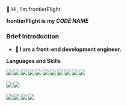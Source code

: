 <p>
    👋 Hi, I'm <a>frontierFlight</a>
</p>

<p><b> frontierFlight is my <em>CODE NAME</em></p>

<!-- <em>Long time no see. <b>How are you?</b> Oh, you are a new friend. <b>Hi, Nice to meet you!</b></em> -->


### Brief Introduction

- 🎈 I am a front-end development engineer.


<!-- <img align="right" height="160" src="https://count.getloli.com/get/@llnancy" alt="llnancy" /> -->

**Languages and Skills**


[![](https://img.shields.io/badge/-Vue.js-4fc08d?style=flat-square&logo=vue.js&logoColor=ffffff)](https://vuejs.org/)
[![](https://img.shields.io/badge/-React-1d365d?style=flat-square&logo=react&logoColor=ffffff)](https://reactjs.org/)
[![](https://img.shields.io/badge/-Angular-dd0031?style=flat-square&logo=angular&logoColor=ffffff)](https://angular.cn/)
[![](https://img.shields.io/badge/-Electron-1b1c26?style=flat-square&logo=electron&logoColor=9feaf9)](https://www.electronjs.org/)
[![](https://img.shields.io/badge/-Tauri-ffba00?style=flat-square&logo=tauri&logoColor=9feaf9)](https://tauri.app/)
[![](https://img.shields.io/badge/-JavaScript-F7DF1E?style=flat-square&logo=JavaScript&logoColor=white)](https://www.javascript.com/)
[![](https://img.shields.io/badge/-TypeScript-007acc?style=flat-square&logo=typescript&logoColor=white)](https://www.typescriptlang.org/)
[![](https://img.shields.io/badge/-Sass-cc6699?style=flat-square&logo=sass&logoColor=white)](https://www.sass.hk/)
[![](https://img.shields.io/badge/-Echarts-cc6699?style=flat-square&logo=echart&logoColor=white)](https://www.sass.hk/)
[![](https://img.shields.io/badge/-Node.js-339933?style=flat-square&logo=Node.js&logoColor=ffffff)](https://nodejs.org/zh-cn/)
[![](https://img.shields.io/badge/-Webpack-8dd6f9?style=flat-square&logo=webpack&logoColor=white)](https://webpack.js.org/)


[![](https://img.shields.io/badge/-MySQL-4479A1?style=flat-square&logo=MySQL&logoColor=ffffff)](https://www.mysql.com/cn/)
[![](https://img.shields.io/badge/-MongoDB-47a248?style=flat-square&logo=mongodb&logoColor=ffffff)](https://www.mongodb.com/)



[![](https://img.shields.io/badge/-Linux-fcc624?style=flat-square&logo=linux&logoColor=white)](https://www.linuxfoundation.org/)
[![](https://img.shields.io/badge/-Bash-4EAA25?style=flat-square&logo=GNU%20Bash&logoColor=ffffff)](https://www.gnu.org/software/bash/)
[![](https://img.shields.io/badge/-Nginx-269539?style=flat-square&logo=nginx&logoColor=ffffff)](https://nginx.org/)
[![](https://img.shields.io/badge/-Docker-2496ED?style=flat-square&logo=docker&logoColor=ffffff)](https://www.docker.com/)
